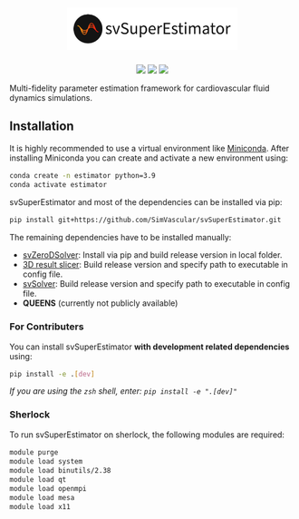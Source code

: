 <h1 align="center">
<img src="doc/source/img/logo.png" width="300">
</h1>

<p align="center">
<img src="https://github.com/SimVascular/svSuperEstimator/actions/workflows/codechecks.yml/badge.svg"/>
<img src="https://github.com/SimVascular/svSuperEstimator/actions/workflows/test.yml/badge.svg"/>
<img src="https://github.com/SimVascular/svSuperEstimator/actions/workflows/documentation.yml/badge.svg"/>
</p>

Multi-fidelity parameter estimation framework for cardiovascular fluid dynamics
simulations.

## Installation

It is highly recommended to use a virtual environment like
[Miniconda](https://docs.conda.io/en/latest/miniconda.html).
After installing Miniconda you can create and activate a new environment using:

```bash
conda create -n estimator python=3.9
conda activate estimator
```

svSuperEstimator and most of the dependencies can be installed via pip:

```bash
pip install git+https://github.com/SimVascular/svSuperEstimator.git
```

The remaining dependencies have to be installed manually:

* [svZeroDSolver](https://github.com/richterjakob/svZeroDSolver): Install via pip and build release version in local folder.
* [3D result slicer](https://gitlab.com/sanddorn/sanddorn-toolbox/-/tree/main/slicer): Build release version and specify path to executable in config file.
* [svSolver](https://github.com/SimVascular/svSolver): Build release version and specify path to executable in config file.
* **QUEENS** (currently not publicly available)

### For Contributers

You can install svSuperEstimator **with development related dependencies**
using:

```bash
pip install -e .[dev]
```

*If you are using the `zsh` shell, enter: `pip install -e ".[dev]"`*

### Sherlock

To run svSuperEstimator on sherlock, the following modules are required:

```
module purge
module load system
module load binutils/2.38
module load qt
module load openmpi
module load mesa
module load x11
```
